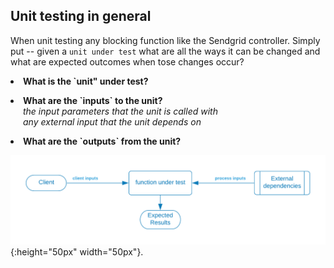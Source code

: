 ## Unit testing in general

When unit testing any blocking function like the Sendgrid controller.   Simply put -- given a `unit under test` what are all the ways it can be changed and what are expected outcomes when tose changes occur?


<div>
<p/><li><strong>What is the `unit" under test?</strong></li>

<p/><li><strong>What are the `inputs` to the unit?</strong></li>
<div style="padding-left: 20px; display:block">
<em>the input parameters that the unit is called with</em>
</div>
<div style="padding-left: 20px; display:block">
<em>any external input that the unit depends on</em>
</div>

<p/><li><strong>What are the `outputs` from the unit?</strong></li>
</div>



![](../../../.gitbook/assets/sendgrid-personal-page-6-1-.png){:height="50px" width="50px"}.